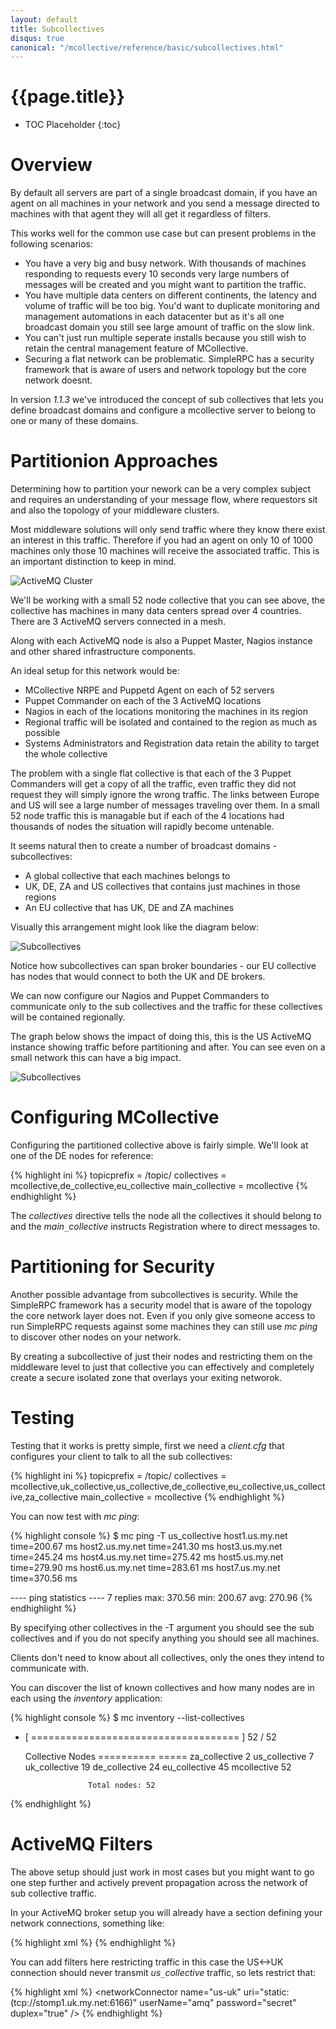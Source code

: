 ```yaml
---
layout: default
title: Subcollectives
disqus: true
canonical: "/mcollective/reference/basic/subcollectives.html"
---
```

[ActiveMQClustering]: /mcollective1.2/reference/integration/activemq_clusters.html
[MessageFlow]: messageflow.html

# {{page.title}}

 * TOC Placeholder
 {:toc}

# Overview

By default all servers are part of a single broadcast domain, if you have an
agent on all machines in your network and you send a message directed to
machines with that agent they will all get it regardless of filters.

This works well for the common use case but can present problems in the
following scenarios:

 * You have a very big and busy network.  With thousands of machines responding
   to requests every 10 seconds very large numbers of messages will be created
   and you might want to partition the traffic.
 * You have multiple data centers on different continents, the latency and
   volume of traffic will be too big.  You'd want to duplicate monitoring and
   management automations in each datacenter but as it's all one broadcast
   domain you still see large amount of traffic on the slow link.
 * You can't just run multiple seperate installs because you still wish to
   retain the central management feature of MCollective.
 * Securing a flat network can be problematic.  SimpleRPC has a security
   framework that is aware of users and network topology but the core network
   doesnt.

In version _1.1.3_ we've introduced the concept of sub collectives that lets you
define broadcast domains and configure a mcollective server to belong to one or
many of these domains.

# Partitionion Approaches

Determining how to partition your nework can be a very complex subject and
requires an understanding of your message flow, where requestors sit and also
the topology of your middleware clusters.

Most middleware solutions will only send traffic where they know there exist an
interest in this traffic.  Therefore if you had an agent on only 10 of 1000
machines only those 10 machines will receive the associated traffic.  This is an
important distinction to keep in mind.

![ActiveMQ Cluster](../../images/subcollectives-multiple-middleware.png)

We'll be working with a small 52 node collective that you can see above, the
collective has machines in many data centers spread over 4 countries.  There are
3 ActiveMQ servers connected in a mesh.

Along with each ActiveMQ node is also a Puppet Master, Nagios instance and other
shared infrastructure components.

An ideal setup for this network would be:

 * MCollective NRPE and Puppetd Agent on each of 52 servers
 * Puppet Commander on each of the 3 ActiveMQ locations
 * Nagios in each of the locations monitoring the machines in its region
 * Regional traffic will be isolated and contained to the region as much as
   possible
 * Systems Administrators and Registration data retain the ability to target the
   whole collective

The problem with a single flat collective is that each of the 3 Puppet
Commanders will get a copy of all the traffic, even traffic they did not request
they will simply ignore the wrong traffic.  The links between Europe and US will
see a large number of messages traveling over them.  In a small 52 node traffic
this is managable but if each of the 4 locations had thousands of nodes the
situation will rapidly become untenable.

It seems natural then to create a number of broadcast domains - subcollectives:

 * A global collective that each machines belongs to
 * UK, DE, ZA and US collectives that contains just machines in those regions
 * An EU collective that has UK, DE and ZA machines

Visually this arrangement might look like the diagram below:

![Subcollectives](../../images/subcollectives-collectives.png)

Notice how subcollectives can span broker boundaries - our EU collective has nodes
that would connect to both the UK and DE brokers.

We can now configure our Nagios and Puppet Commanders to communicate only to the
sub collectives and the traffic for these collectives will be contained
regionally.

The graph below shows the impact of doing this, this is the US ActiveMQ instance
showing traffic before partitioning and after.  You can see even on a small
network this can have a big impact.

![Subcollectives](../../images/subcollectives-impact.png)

# Configuring MCollective

Configuring the partitioned collective above is fairly simple.  We'll look at
one of the DE nodes for reference:

{% highlight ini %}
topicprefix = /topic/
collectives = mcollective,de_collective,eu_collective
main_collective = mcollective
{% endhighlight %}

The _collectives_ directive tells the node all the collectives it should belong
to and the _main`_`collective_ instructs Registration where to direct messages
to.

# Partitioning for Security

Another possible advantage from subcollectives is security.  While the SimpleRPC
framework has a security model that is aware of the topology the core network
layer does not.  Even if you only give someone access to run SimpleRPC requests
against some machines they can still use _mc ping_ to discover other nodes on
your network.

By creating a subcollective of just their nodes and restricting them on the
middleware level to just that collective you can effectively and completely
create a secure isolated zone that overlays your exiting networok.

# Testing

Testing that it works is pretty simple, first we need a _client.cfg_ that
configures your client to talk to all the sub collectives:

{% highlight ini %}
topicprefix = /topic/
collectives = mcollective,uk_collective,us_collective,de_collective,eu_collective,us_collective,za_collective
main_collective = mcollective
{% endhighlight %}

You can now test with _mc ping_:

{% highlight console %}
$ mc ping -T us_collective
host1.us.my.net         time=200.67 ms
host2.us.my.net         time=241.30 ms
host3.us.my.net         time=245.24 ms
host4.us.my.net         time=275.42 ms
host5.us.my.net         time=279.90 ms
host6.us.my.net         time=283.61 ms
host7.us.my.net         time=370.56 ms


---- ping statistics ----
7 replies max: 370.56 min: 200.67 avg: 270.96
{% endhighlight %}

By specifying other collectives in the -T argument you should see the sub
collectives and if you do not specify anything you should see all machines.

Clients don't need to know about all collectives, only the ones they intend
to communicate with.

You can discover the list of known collectives and how many nodes are in each
using the _inventory_ application:

{% highlight console %}
$ mc inventory --list-collectives

 * [ ==================================== ] 52 / 52

   Collective                     Nodes
   ==========                     =====
   za_collective                  2
   us_collective                  7
   uk_collective                  19
   de_collective                  24
   eu_collective                  45
   mcollective                    52

                     Total nodes: 52

{% endhighlight %}

# ActiveMQ Filters

The above setup should just work in most cases but you might want to go one step
further and actively prevent propagation across the network of sub collective
traffic.

In your ActiveMQ broker setup you will already have a section defining your
network connections, something like:

{% highlight xml %}
<networkConnectors>
  <networkConnector
     name="us-uk"
     uri="static:(tcp://stomp1.uk.my.net:6166)"
     userName="amq"
     password="secret"
     duplex="true" />
</networkConnectors>
{% endhighlight %}

You can add filters here restricting traffic in this case the US<->UK connection
should never transmit _us`_`collective_ traffic, so lets restrict that:

{% highlight xml %}
<networkConnectors>
  <networkConnector
     <excludedDestinations>
       <topic physicalName="us_collective.>" />
       <topic physicalName="uk_collective.>" />
       <topic physicalName="de_collective.>" />
       <topic physicalName="za_collective.>" />
       <topic physicalName="eu_collective.>" />
     </excludedDestinations>
     name="us-uk"
     uri="static:(tcp://stomp1.uk.my.net:6166)"
     userName="amq"
     password="secret"
     duplex="true" />
</networkConnectors>
{% endhighlight %}
